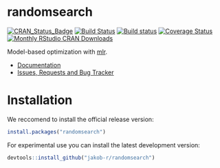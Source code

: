 # randomsearch

[![CRAN_Status_Badge](http://www.r-pkg.org/badges/version/randomsearch)](https://cran.r-project.org/package=randomsearch)
[![Build Status](https://travis-ci.org/jakob-r/randomsearch.png?branch=master)](https://travis-ci.org/jakob-r/randomsearch)
[![Build status](https://ci.appveyor.com/api/projects/status/gvr607kqcl78qjq9/branch/master?svg=true)](https://ci.appveyor.com/project/jakob-r/randomsearch/branch/master)
[![Coverage Status](https://img.shields.io/codecov/c/github/jakob-r/randomsearch/master.svg)](https://codecov.io/github/jakob-r/randomsearch?branch=master)
[![Monthly RStudio CRAN Downloads](https://cranlogs.r-pkg.org/badges/randomsearch)](https://CRAN.R-project.org/package=randomsearch)

Model-based optimization with [mlr](https://github.com/jakob-r/mlr/).

* [Documentation](https://jakob-r.github.io/randomsearch/)
* [Issues, Requests and Bug Tracker](https://github.com/jakob-r/randomsearch/issues)

# Installation

We reccomend to install the official release version:

```r
install.packages("randomsearch")
```

For experimental use you can install the latest development version:

```r
devtools::install_github("jakob-r/randomsearch")
```